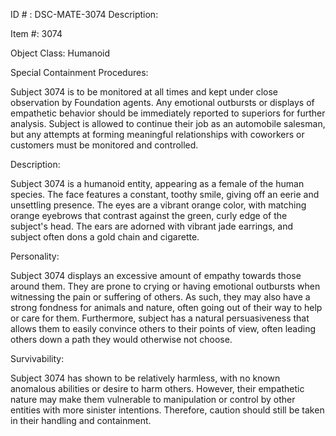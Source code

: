 ID # : DSC-MATE-3074
Description:

Item #: 3074

Object Class: Humanoid

Special Containment Procedures:

Subject 3074 is to be monitored at all times and kept under close observation by Foundation agents. Any emotional outbursts or displays of empathetic behavior should be immediately reported to superiors for further analysis. Subject is allowed to continue their job as an automobile salesman, but any attempts at forming meaningful relationships with coworkers or customers must be monitored and controlled.

Description:

Subject 3074 is a humanoid entity, appearing as a female of the human species. The face features a constant, toothy smile, giving off an eerie and unsettling presence. The eyes are a vibrant orange color, with matching orange eyebrows that contrast against the green, curly edge of the subject's head. The ears are adorned with vibrant jade earrings, and subject often dons a gold chain and cigarette.

Personality:

Subject 3074 displays an excessive amount of empathy towards those around them. They are prone to crying or having emotional outbursts when witnessing the pain or suffering of others. As such, they may also have a strong fondness for animals and nature, often going out of their way to help or care for them. Furthermore, subject has a natural persuasiveness that allows them to easily convince others to their points of view, often leading others down a path they would otherwise not choose.

Survivability:

Subject 3074 has shown to be relatively harmless, with no known anomalous abilities or desire to harm others. However, their empathetic nature may make them vulnerable to manipulation or control by other entities with more sinister intentions. Therefore, caution should still be taken in their handling and containment.